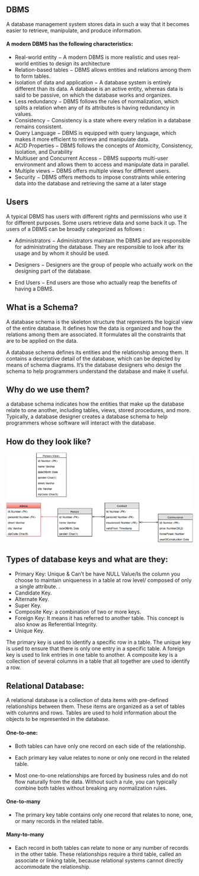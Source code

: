 ## DBMS
A database management system stores data in such a way that it becomes easier to retrieve, manipulate, and produce information.

#### A modern DBMS has the following characteristics:

- Real-world entity − A modern DBMS is more realistic and uses real-world entities to design its architecture
- Relation-based tables − DBMS allows entities and relations among them to form tables. 
- Isolation of data and application − A database system is entirely different than its data. A database is an active entity, whereas data is said to be passive, on which the database works and organizes. 
- Less redundancy − DBMS follows the rules of normalization, which splits a relation when any of its attributes is having redundancy in values.
- Consistency − Consistency is a state where every relation in a database remains consistent.
- Query Language − DBMS is equipped with query language, which makes it more efficient to retrieve and manipulate data.
- ACID Properties − DBMS follows the concepts of Atomicity, Consistency, Isolation, and Durability
- Multiuser and Concurrent Access − DBMS supports multi-user environment and allows them to access and manipulate data in parallel.
- Multiple views − DBMS offers multiple views for different users. 
- Security −  DBMS offers methods to impose constraints while entering data into the database and retrieving the same at a later stage

## Users
A typical DBMS has users with different rights and permissions who use it for different purposes. Some users retrieve data and some back it up. The users of a DBMS can be broadly categorized as follows :


- Administrators − Administrators maintain the DBMS and are responsible for administrating the database. They are responsible to look after its usage and by whom it should be used. 

- Designers − Designers are the group of people who actually work on the designing part of the database.

- End Users − End users are those who actually reap the benefits of having a DBMS. 



## What is a Schema?
A database schema is the skeleton structure that represents the logical view of the entire database. It defines how the data is organized and how the relations among them are associated. It formulates all the constraints that are to be applied on the data.

A database schema defines its entities and the relationship among them. It contains a descriptive detail of the database, which can be depicted by means of schema diagrams. It’s the database designers who design the schema to help programmers understand the database and make it useful.

## Why do we use them?

a database schema indicates how the entities that make up the database relate to one another, including tables, views, stored procedures, and more. Typically, a database designer creates a database schema to help programmers whose software will interact with the database.

## How do they look like?

![schema](./schema.png)

## Types of database keys and what are they:
- Primary Key:  Unique & Can’t be have NULL Value/Is the column you choose to maintain uniqueness in a table at row level/ composed of only a single attribute.
.
- Candidate Key.
- Alternate Key.
- Super Key.
- Composite Key: a combination of two or more keys.
- Foreign Key:  It means it has referred to another table. This concept is also know as Referential Integrity.
- Unique Key.


The primary key is used to identify a specific row in a table. The unique key is used to ensure that there is only one entry in a specific table. A foreign key is used to link entries in one table to another. A composite key is a collection of several columns in a table that all together are used to identify a row.

## Relational Database:
A relational database is a collection of data items with pre-defined relationships between them. These items are organized as a set of tables with columns and rows. Tables are used to hold information about the objects to be represented in the database.

#### One-to-one:	
- Both tables can have only one record on each side of the relationship.

- Each primary key value relates to none or only one record in the related table.

- Most one-to-one relationships are forced by business rules and do not flow naturally from the data. Without such a rule, you can typically combine both tables without breaking any normalization rules.

#### One-to-many	
- The primary key table contains only one record that relates to none, one, or many records in the related table.

#### Many-to-many	
- Each record in both tables can relate to none or any number of records in the other table. These relationships require a third table, called an associate or linking table, because relational systems cannot directly accommodate the relationship.